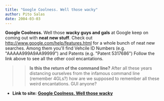 ```yaml
---
title: "Google Coolness. Well those wacky"
author: Pito Salas
date: 2004-03-03
---
```


**Google Coolness.** Well those **wacky guys and gals** at Google keep on
coming out with **neat new stuff**. Check out
<http://www.google.com/help/features.html> for a whole bunch of neat new
searches. Among them you'll find Vehcile ID Numbers (e.g. "AAAAA999A9AA99999")
and Patents (e.g. "Patent 5317686") Follow the link above to see all the other
cool encantations.

>>

>>  
>
>>

>> **Is this the return of the command line?** After all these years
distancing ourselves from the infamous command line (remember 4GLs?) how are
we supposed to remember all these weird encantations. GUI anyone?


* **Link to site:** **[Google Coolness. Well those wacky](None)**
